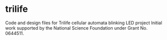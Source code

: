 trilife
=======

Code and design files for Trilife cellular automata blinking LED project
Initial work supported by the National Science Foundation under
Grant No. 0644511. 
